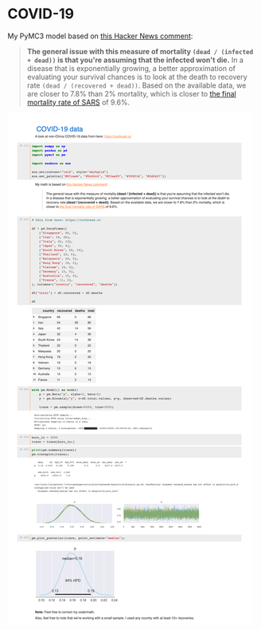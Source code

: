 # COVID-19

My PyMC3 model based on [this Hacker News comment][hn]:

> __The general issue with this measure of mortality `(dead / (infected + dead))` is
> that you're assuming that the infected won't die.__ In a disease that is exponentially
> growing, a better approximation of evaluating your survival chances is to look at the
> death to recovery rate `(dead / (recovered + dead))`. Based on the available data,
> we are closer to 7.8% than 2% mortality, which is closer to [the final mortality rate
> of SARS][wiki] of 9.6%.

[hn]: https://news.ycombinator.com/item?id=22433359

[wiki]: https://en.wikipedia.org/wiki/Severe_acute_respiratory_syndrome

![PyMC3 Output: 16% mortality rate](output.png)
